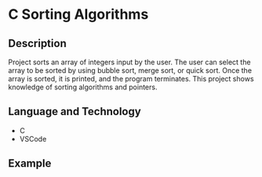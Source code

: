 # C Sorting Algorithms
## Description
Project sorts an array of integers input by the user. The user can select the array to be sorted by using bubble sort, merge sort, or quick sort. Once the array is sorted, it is printed, and the program terminates. 
This project shows knowledge of sorting algorithms and pointers.
## Language and Technology
- C
- VSCode
## Example
